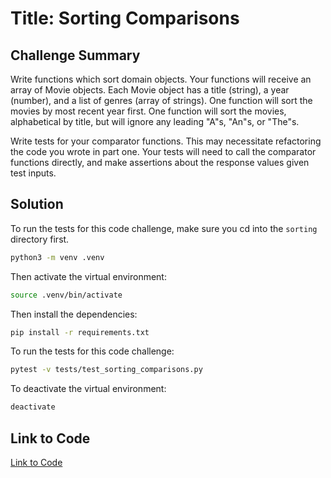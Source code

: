 # Title: Sorting Comparisons

## Challenge Summary

Write functions which sort domain objects. Your functions will receive an array of Movie objects. Each Movie object has a title (string), a year (number), and a list of genres (array of strings). One function will sort the movies by most recent year first. One function will sort the movies, alphabetical by title, but will ignore any leading "A"s, "An"s, or "The"s.

Write tests for your comparator functions. This may necessitate refactoring the code you wrote in part one. Your tests will need to call the comparator functions directly, and make assertions about the response values given test inputs.

## Solution

To run the tests for this code challenge, make sure you cd into the `sorting` directory first.

```bash
python3 -m venv .venv
```

Then activate the virtual environment:

```bash
source .venv/bin/activate
```

Then install the dependencies:

```bash
pip install -r requirements.txt
```

To run the tests for this code challenge:

```bash
pytest -v tests/test_sorting_comparisons.py
```

To deactivate the virtual environment:

```bash
deactivate
```

## Link to Code

[Link to Code](sorting.py)
